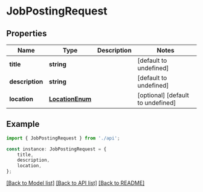 # JobPostingRequest


## Properties

Name | Type | Description | Notes
------------ | ------------- | ------------- | -------------
**title** | **string** |  | [default to undefined]
**description** | **string** |  | [default to undefined]
**location** | [**LocationEnum**](LocationEnum.md) |  | [optional] [default to undefined]

## Example

```typescript
import { JobPostingRequest } from './api';

const instance: JobPostingRequest = {
    title,
    description,
    location,
};
```

[[Back to Model list]](../README.md#documentation-for-models) [[Back to API list]](../README.md#documentation-for-api-endpoints) [[Back to README]](../README.md)
